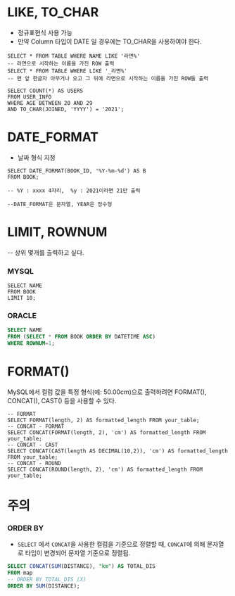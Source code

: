 # LIKE, TO_CHAR
- 정규표현식 사용 가능
- 만약 Column 타입이 DATE 일 경우에는 TO_CHAR을 사용하여야 한다.
```MYSQL
SELECT * FROM TABLE WHERE NAME LIKE '라면%'
-- 라면으로 시작하는 이름을 가진 ROW 출력
SELECT * FROM TABLE WHERE LIKE '_라면%'
-- 맨 앞 한글자 아무거나 오고 그 뒤에 라면으로 시작하는 이름을 가진 ROW들 출력

SELECT COUNT(*) AS USERS
FROM USER_INFO
WHERE AGE BETWEEN 20 AND 29
AND TO_CHAR(JOINED, 'YYYY') = '2021';

```

# DATE_FORMAT
- 날짜 형식 지정

```MYSQL
SELECT DATE_FORMAT(BOOK_ID, '%Y-%m-%d') AS B
FROM BOOK;

-- %Y : xxxx 4자리,  %y : 2021이라면 21만 출력

--DATE_FORMAT은 문자열, YEAR은 정수형
```

# LIMIT, ROWNUM
-- 상위 몇개를 출력하고 싶다.
### MYSQL
```MYSQL
SELECT NAME
FROM BOOK
LIMIT 10;
```
### ORACLE
```SQL
SELECT NAME
FROM (SELECT * FROM BOOK ORDER BY DATETIME ASC)
WHERE ROWNUM=1;
```

# FORMAT()
MySQL에서 컬럼 값을 특정 형식(예: 50.00cm)으로 출력하려면 FORMAT(), CONCAT(), CAST() 등을 사용할 수 있다.
```MYSQL
-- FORMAT
SELECT FORMAT(length, 2) AS formatted_length FROM your_table;
-- CONCAT - FORMAT
SELECT CONCAT(FORMAT(length, 2), 'cm') AS formatted_length FROM your_table;
-- CONCAT - CAST
SELECT CONCAT(CAST(length AS DECIMAL(10,2)), 'cm') AS formatted_length FROM your_table;
-- CONCAT - ROUND
SELECT CONCAT(ROUND(length, 2), 'cm') AS formatted_length FROM your_table;
```

# 주의
### ORDER BY
- `SELECT` 에서 `CONCAT`을 사용한 컬럼을 기준으로 정렬할 때, `CONCAT`에 의해 문자열로 타입이 변경되어 문자열 기준으로 정렬됨.
```SQL
SELECT CONCAT(SUM(DISTANCE), "km") AS TOTAL_DIS
FROM map
-- ORDER BY TOTAL_DIS (X)
ORDER BY SUM(DISTANCE);
```
